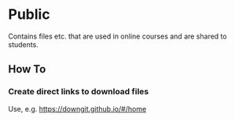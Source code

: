 # Public
Contains files etc. that are used in online courses and are shared to students.

## How To
### Create direct links to download files
Use, e.g. https://downgit.github.io/#/home

